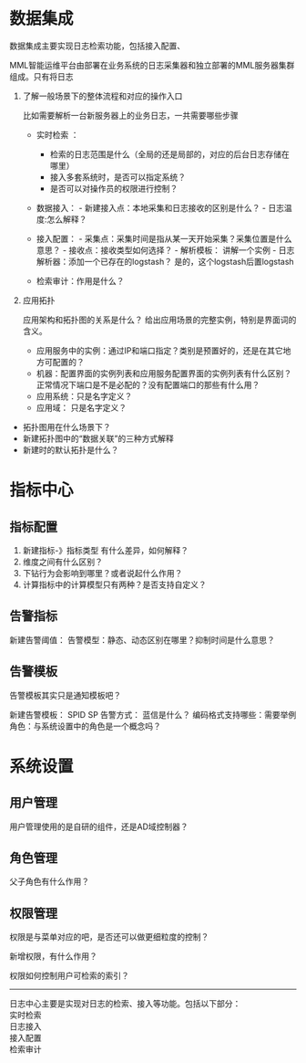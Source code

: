 # 数据集成

数据集成主要实现日志检索功能，包括接入配置、


MML智能运维平台由部署在业务系统的日志采集器和独立部署的MML服务器集群组成。只有将日志






1. 了解一般场景下的整体流程和对应的操作入口

   比如需要解析一台新服务器上的业务日志，一共需要哪些步骤
   
   * 实时检索 ：
        - 检索的日志范围是什么（全局的还是局部的，对应的后台日志存储在哪里） 
        - 接入多套系统时，是否可以指定系统？
        - 是否可以对操作员的权限进行控制？
     
   * 数据接入：
         - 新建接入点：本地采集和日志接收的区别是什么？
         - 日志温度:怎么解释？
         
   * 接入配置：
         - 采集点：采集时间是指从某一天开始采集？采集位置是什么意思？
         - 接收点：接收类型如何选择？
         - 解析模板： 讲解一个实例
         - 日志解析器：添加一个已存在的logstash？  是的，这个logstash后置logstash
   
   * 检索审计：作用是什么？
   
2. 应用拓扑
   
   应用架构和拓扑图的关系是什么？
   给出应用场景的完整实例，特别是界面词的含义。
   - 应用服务中的实例：通过IP和端口指定？类别是预置好的，还是在其它地方可配置的？
   - 机器：配置界面的实例列表和应用服务配置界面的实例列表有什么区别？正常情况下端口是不是必配的？没有配置端口的那些有什么用？
   - 应用系统：只是名字定义？
   - 应用域： 只是名字定义？
   
   
* 拓扑图用在什么场景下？
* 新建拓扑图中的“数据关联”的三种方式解释
* 新建时的默认拓扑是什么？

# 指标中心

## 指标配置
1.  新建指标-》指标类型 有什么差异，如何解释？
2.  维度之间有什么区别？
3. 下钻行为会影响到哪里？或者说起什么作用？
4. 计算指标中的计算模型只有两种？是否支持自定义？


## 告警指标

新建告警阈值：
告警模型：静态、动态区别在哪里？抑制时间是什么意思？
            
## 告警模板

告警模板其实只是通知模板吧？ 

新建告警模板：
SPID
SP
告警方式： 蓝信是什么？
编码格式支持哪些：需要举例
角色：与系统设置中的角色是一个概念吗？

                                                                                
# 系统设置

## 用户管理
用户管理使用的是自研的组件，还是AD域控制器？
  
## 角色管理

父子角色有什么作用？
   
## 权限管理

权限是与菜单对应的吧，是否还可以做更细粒度的控制？

新增权限，有什么作用？

权限如何控制用户可检索的索引？

----------------------------------------

日志中心主要是实现对日志的检索、接入等功能。包括以下部分：  
实时检索  
日志接入  
接入配置  
检索审计

